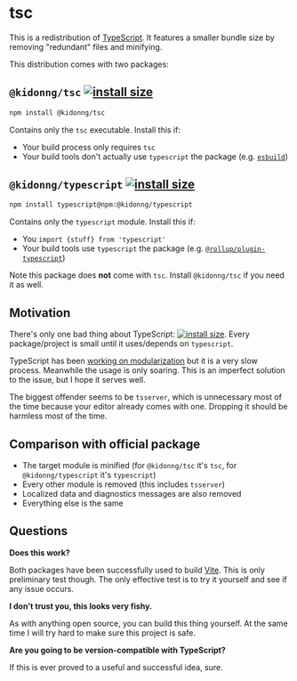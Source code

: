 # tsc

This is a redistribution of [TypeScript](https://github.com/microsoft/TypeScript). It features a smaller bundle size by removing "redundant" files and minifying.

This distribution comes with two packages:

## `@kidonng/tsc` [![install size](https://packagephobia.com/badge?p=@kidonng/tsc)](https://packagephobia.com/result?p=@kidonng/tsc)

```sh
npm install @kidonng/tsc
```

Contains only the `tsc` executable. Install this if:

- Your build process only requires `tsc`
- Your build tools don't actually use `typescript` the package (e.g. [`esbuild`](https://github.com/evanw/esbuild))

## `@kidonng/typescript` [![install size](https://packagephobia.com/badge?p=@kidonng/typescript)](https://packagephobia.com/result?p=@kidonng/typescript)

```sh
npm install typescript@npm:@kidonng/typescript
```

Contains only the `typescript` module. Install this if:

- You `import {stuff} from 'typescript'`
- Your build tools use `typescript` the package (e.g. [`@rollup/plugin-typescript`](https://github.com/rollup/plugins/tree/master/packages/typescript))

Note this package does **not** come with `tsc`. Install `@kidonng/tsc` if you need it as well.

## Motivation

There's only one bad thing about TypeScript: [![install size](https://packagephobia.com/badge?p=typescript)](https://packagephobia.com/result?p=typescript). Every package/project is small until it uses/depends on `typescript`.

TypeScript has been [working on modularization](https://github.com/microsoft/TypeScript/issues/27891) but it is a very slow process. Meanwhile the usage is only soaring. This is an imperfect solution to the issue, but I hope it serves well.

The biggest offender seems to be `tsserver`, which is unnecessary most of the time because your editor already comes with one. Dropping it should be harmless most of the time.

## Comparison with official package

- The target module is minified (for `@kidonng/tsc` it's `tsc`, for `@kidonng/typescript` it's `typescript`)
- Every other module is removed (this includes `tsserver`)
- Localized data and diagnostics messages are also removed
- Everything else is the same

## Questions

**Does this work?**

Both packages have been successfully used to build [Vite](https://github.com/vitejs/vite). This is only preliminary test though. The only effective test is to try it yourself and see if any issue occurs.

**I don't trust you, this looks very fishy.**

As with anything open source, you can build this thing yourself. At the same time I will try hard to make sure this project is safe.

**Are you going to be version-compatible with TypeScript?**

If this is ever proved to a useful and successful idea, sure.
